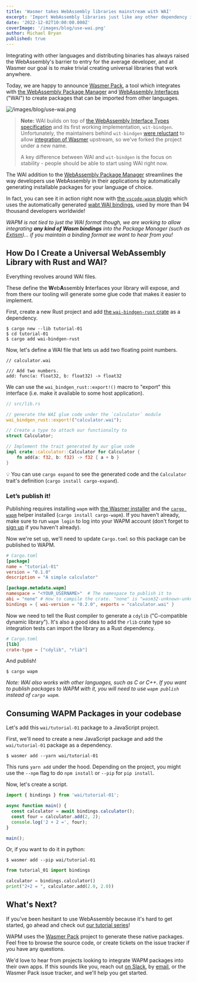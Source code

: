 ```yaml
---
title: 'Wasmer takes WebAssembly libraries mainstream with WAI'
excerpt: 'Import WebAssembly libraries just like any other dependency in your project'
date: '2022-12-02T10:00:00.000Z'
coverImage: '/images/blog/use-wai.png'
author: Michael Bryan
published: true
---
```


Integrating with other languages and distributing binaries has always raised the WebAssembly's barrier to entry for the average developer, and at Wasmer our goal is to make trivial creating universal libraries that work anywhere.

Today, we are happy to announce [Wasmer Pack](https://github.com/wasmerio/wasmer-pack), a tool which integrates with [the WebAssembly Package Manager](https://wapm.io/) and [WebAssembly Interfaces](https://github.com/wasmerio/wai) ("WAI") to create packages that can be imported from other languages.

![/images/blog/use-wai.png](/images/blog/use-wai.png)

> **Note:** WAI builds on top of [the WebAssembly Interface Types specification][interface-types] and its first working implementation, `wit-bindgen`. Unfortunately, the maintainers behind `wit-bindgen` [were reluctant][issue-306] to allow [integration of Wasmer][pull-173] upstream, so we've forked the project under a new name.
>
> A key difference between WAI and `wit-bindgen` is the focus on stability - people should be able to start using WAI right now.

The WAI addition to the [WebAssembly Package Manager](https://wapm.io/) streamlines the way developers use WebAssembly in their applications by automatically generating installable packages for your language of choice.

In fact, you can see it in action right now with [the `vscode-wasm` plugin][vscode-wasm] which uses the automatically generated [wabt WAI bindings](https://wapm.io/wasmer/wabt), used by more than 94 thousand developers worldwide!

_WAPM is not tied to just the WAI format though, we are working to allow integrating **any kind of Wasm bindings** into the Package Manager (such as [Extism](https://extism.org/))... if you maintain a binding format we want to hear from you!_

[component-model]: https://github.com/WebAssembly/component-model
[interface-types]: https://github.com/WebAssembly/interface-types/blob/main/proposals/interface-types/Explainer.md
[issue-306]: https://github.com/bytecodealliance/wit-bindgen/issues/306
[pull-173]: https://github.com/bytecodealliance/wit-bindgen/pull/173
[vscode-wasm]: https://marketplace.visualstudio.com/items?itemName=dtsvet.vscode-wasm

## How Do I Create a Universal WebAssembly Library with Rust and WAI?

Everything revolves around WAI files.

These define the **W**eb**A**ssembly **I**nterfaces your library will expose, and from there our tooling will generate some glue code that makes it easier to implement.

First, create a new Rust project and add [the `wai-bindgen-rust` crate](https://lib.rs/wai-bindgen-rust) as a dependency.

```
$ cargo new --lib tutorial-01
$ cd tutorial-01
$ cargo add wai-bindgen-rust
```

Now, let's define a WAI file that lets us add two floating point numbers.

```
// calculator.wai

/// Add two numbers.
add: func(a: float32, b: float32) -> float32
```

We can use the `wai_bindgen_rust::export!()` macro to "export" this interface (i.e. make it available to some host application).

```rust
// src/lib.rs

// generate the WAI glue code under the `calculator` module
wai_bindgen_rust::export!("calculator.wai");

// Create a type to attach our functionalty to
struct Calculator;

// Implement the trait generated by our glue code
impl crate::calculator::Calculator for Calculator {
	fn add(a: f32, b: f32) -> f32 { a + b }
}

```

💡 You can use `cargo expand` to see the generated code and the `Calculator` trait's definition (`cargo install cargo-expand`).

### Let’s publish it!

Publishing requires installing `wapm` with [the Wasmer installer](https://docs.wasmer.io/ecosystem/wapm/getting-started) and the [`cargo wapm`](https://github.com/wasmerio/cargo-wapm) helper installed (`cargo install cargo-wapm`). If you haven't already, make sure to run `wapm login` to log into your WAPM account (don't forget to [sign up][sign-up] if you haven't already).

Now we're set up, we'll need to update `Cargo.toml` so this package can be published to WAPM.

```toml
# Cargo.toml
[package]
name = "tutorial-01"
version = "0.1.0"
description = "A simple calculator"

[package.metadata.wapm]
namespace = "<YOUR_USERNAME>"  # The namespace to publish it to
abi = "none" # How to compile the crate. "none" is "wasm32-unknown-unknown"
bindings = { wai-version = "0.2.0", exports = "calculator.wai" }
```

Now we need to tell the Rust compiler to generate a `cdylib` ("C-compatible
dynamic library"). It's also a good idea to add the `rlib` crate type so
integration tests can import the library as a Rust dependency.

```toml
# Cargo.toml
[lib]
crate-type = ["cdylib", "rlib"]
```

And publish!

```shell-session
$ cargo wapm
```

_Note: WAI also works with other languages, such as C or C++. If you want to publish packages to WAPM with it, you will need to use `wapm publish` instead of `cargo wapm`._

## Consuming WAPM Packages in your codebase

Let's add this `wai/tutorial-01` package to a JavaScript project.

First, we'll need to create a new JavaScript package and add the `wai/tutorial-01` package as a dependency.

```shell-session
$ wasmer add --yarn wai/tutorial-01
```

This runs `yarn add` under the hood. Depending on the project, you might use the `--npm` flag to do `npm install` or `--pip` for `pip install`.

Now, let's create a script.

```jsx
import { bindings } from 'wai/tutorial-01';

async function main() {
  const calculator = await bindings.calculator();
  const four = calculator.add(2, 2);
  console.log('2 + 2 =', four);
}

main();
```

Or, if you want to do it in python:

```shell-session
$ wasmer add --pip wai/tutorial-01
```

```python
from tutorial_01 import bindings

calculator = bindings.calculator()
print("2+2 = ", calculator.add(2.0, 2.0))
```

## What's Next?

If you've been hesitant to use WebAssembly because it's hard to get started, go ahead and check out [our tutorial series](https://wasmerio.github.io/wasmer-pack/user-docs/)!

WAPM uses the [Wasmer Pack](https://github.com/wasmerio/wasmer-pack) project to generate these native packages. Feel free to browse the source code, or create tickets on the issue tracker if you have any questions.

We'd love to hear from projects looking to integrate WAPM packages into their own apps. If this sounds like you, reach out [on Slack](https://slack.wasmer.io/), by [email](mailto:engineering@wasmer.io), or the Wasmer Pack issue tracker, and we'll help you get started.

[sign-up]: https://wapm.io/signup
